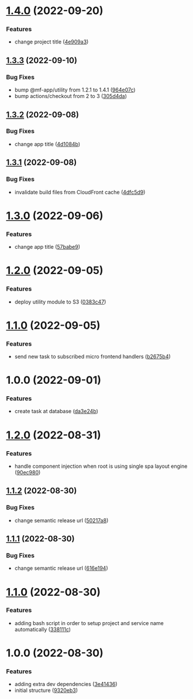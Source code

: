 # [1.4.0](https://github.com/edwardramirez31/mf-todo-form/compare/v1.3.3...v1.4.0) (2022-09-20)


### Features

* change project title ([4e909a3](https://github.com/edwardramirez31/mf-todo-form/commit/4e909a3293f0c7b7ac6a183351c17dd2836a639f))

## [1.3.3](https://github.com/edwardramirez31/mf-todo-form/compare/v1.3.2...v1.3.3) (2022-09-10)


### Bug Fixes

* bump @mf-app/utility from 1.2.1 to 1.4.1 ([964e07c](https://github.com/edwardramirez31/mf-todo-form/commit/964e07c296c790da51fa96d40eed3f5b77682cdc))
* bump actions/checkout from 2 to 3 ([305d4da](https://github.com/edwardramirez31/mf-todo-form/commit/305d4da7e4fe917b3070a963504077680be2c604))

## [1.3.2](https://github.com/edwardramirez31/mf-todo-form/compare/v1.3.1...v1.3.2) (2022-09-08)


### Bug Fixes

* change app title ([4d1084b](https://github.com/edwardramirez31/mf-todo-form/commit/4d1084b1be382136e2baed85d4f319f40a76d4a8))

## [1.3.1](https://github.com/edwardramirez31/mf-todo-form/compare/v1.3.0...v1.3.1) (2022-09-08)


### Bug Fixes

* invalidate build files from CloudFront cache ([4dfc5d9](https://github.com/edwardramirez31/mf-todo-form/commit/4dfc5d9cee1b81e5b25cf00f93c139269635e4df))

# [1.3.0](https://github.com/edwardramirez31/mf-todo-form/compare/v1.2.0...v1.3.0) (2022-09-06)


### Features

* change app title ([57babe9](https://github.com/edwardramirez31/mf-todo-form/commit/57babe9c6732e73d76cb9374992c7a25f02f306e))

# [1.2.0](https://github.com/edwardramirez31/mf-todo-form/compare/v1.1.0...v1.2.0) (2022-09-05)


### Features

* deploy utility module to S3 ([0383c47](https://github.com/edwardramirez31/mf-todo-form/commit/0383c470c303f7f95d903e89fa2105711ea2043d))

# [1.1.0](https://github.com/edwardramirez31/mf-todo-form/compare/v1.0.0...v1.1.0) (2022-09-05)


### Features

* send new task to subscribed micro frontend handlers ([b2675b4](https://github.com/edwardramirez31/mf-todo-form/commit/b2675b458619720ca997699ad82004274c89abea))

# 1.0.0 (2022-09-01)


### Features

* create task at database ([da3e24b](https://github.com/edwardramirez31/mf-todo-form/commit/da3e24b96d5b9de0fb5adadf0001559e6e3cd6c8))

# [1.2.0](https://github.com/edwardramirez31/micro-frontend-template/compare/v1.1.2...v1.2.0) (2022-08-31)


### Features

* handle component injection when root is using single spa layout engine ([90ec980](https://github.com/edwardramirez31/micro-frontend-template/commit/90ec980fcfec2ccd150a02db933183f456e349a0))

## [1.1.2](https://github.com/edwardramirez31/micro-frontend-template/compare/v1.1.1...v1.1.2) (2022-08-30)


### Bug Fixes

* change semantic release url ([50217a8](https://github.com/edwardramirez31/micro-frontend-template/commit/50217a826e1efdfba0006ca0a31b913f787d1340))

## [1.1.1](https://github.com/edwardramirez31/micro-frontend-template/compare/v1.1.0...v1.1.1) (2022-08-30)


### Bug Fixes

* change semantic release url ([616e194](https://github.com/edwardramirez31/micro-frontend-template/commit/616e1949b0a68b217de5e9b894f0c6a4865c577f))

# [1.1.0](https://github.com/edwardramirez31/micro-frontend-template/compare/v1.0.0...v1.1.0) (2022-08-30)


### Features

* adding bash script in order to setup project and service name automatically ([338111c](https://github.com/edwardramirez31/micro-frontend-template/commit/338111cb74294df5a2efb707fed0fd952328a801))

# 1.0.0 (2022-08-30)


### Features

* adding extra dev dependencies ([3e41436](https://github.com/edwardramirez31/micro-frontend-template/commit/3e4143616e4c81c6907ed78c8b747b953056b07f))
* initial structure ([9320eb3](https://github.com/edwardramirez31/micro-frontend-template/commit/9320eb3453c27c62203ee3c3bc4f61156ac54932))

